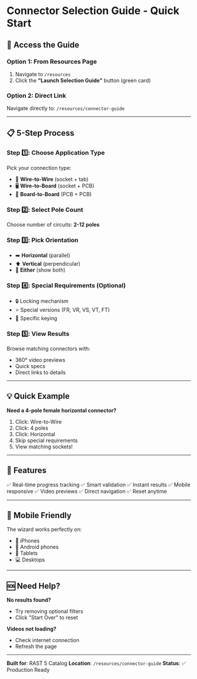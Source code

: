 # Connector Selection Guide - Quick Start

## 🚀 Access the Guide

### Option 1: From Resources Page
1. Navigate to `/resources`
2. Click the **"Launch Selection Guide"** button (green card)

### Option 2: Direct Link
Navigate directly to: `/resources/connector-guide`

---

## 📋 5-Step Process

### Step 1️⃣: Choose Application Type
Pick your connection type:
- 🔌 **Wire-to-Wire** (socket + tab)
- 🖥️ **Wire-to-Board** (socket + PCB)
- 💾 **Board-to-Board** (PCB + PCB)

### Step 2️⃣: Select Pole Count
Choose number of circuits: **2-12 poles**

### Step 3️⃣: Pick Orientation
- ➡️ **Horizontal** (parallel)
- ⬆️ **Vertical** (perpendicular)
- 🔄 **Either** (show both)

### Step 4️⃣: Special Requirements (Optional)
- 🔒 Locking mechanism
- ⭐ Special versions (FR, VR, VS, VT, FT)
- 🔑 Specific keying

### Step 5️⃣: View Results
Browse matching connectors with:
- 360° video previews
- Quick specs
- Direct links to details

---

## 💡 Quick Example

**Need a 4-pole female horizontal connector?**

1. Click: Wire-to-Wire
2. Click: 4 poles
3. Click: Horizontal
4. Skip special requirements
5. View matching sockets!

---

## 🔧 Features

✅ Real-time progress tracking
✅ Smart validation
✅ Instant results
✅ Mobile responsive
✅ Video previews
✅ Direct navigation
✅ Reset anytime

---

## 📱 Mobile Friendly

The wizard works perfectly on:
- 📱 iPhones
- 📱 Android phones
- 📱 Tablets
- 💻 Desktops

---

## 🆘 Need Help?

**No results found?**
- Try removing optional filters
- Click "Start Over" to reset

**Videos not loading?**
- Check internet connection
- Refresh the page

---

**Built for**: RAST 5 Catalog
**Location**: `/resources/connector-guide`
**Status**: ✅ Production Ready
